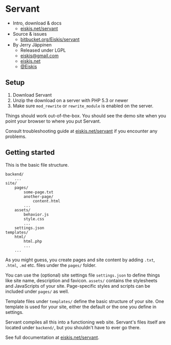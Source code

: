 
# Servant

- Intro, download & docs
	- [eiskis.net/servant](http://www.eiskis.net/servant/)
- Source & issues
	- [bitbucket.org/Eiskis/servant](http://bitbucket.org/Eiskis/servant/)
- By Jerry Jäppinen
	- Released under LGPL
	- [eiskis@gmail.com](mailto:eiskis@gmail.com)
	- [eiskis.net](http://eiskis.net/)
	- [@Eiskis](https://twitter.com/Eiskis)



## Setup

1. Download Servant
2. Unzip the download on a server with PHP 5.3 or newer
3. Make sure `mod_rewrite` or `rewrite_module` is enabled on the server.

Things should work out-of-the-box. You should see the demo site when you point your browser to where you put Servant.

Consult troubleshooting guide at [eiskis.net/servant](http://eiskis.net/servant/site/tutorials-and-guides/installation/) if you encounter any problems.



## Getting started

This is the basic file structure.

	backend/
		...
	site/
		pages/
			some-page.txt
			another-page/
				content.html
			...
		assets/
			behavior.js
			style.css
			...
		settings.json
	templates/
		html/
			html.php
			...
		...

As you might guess, you create pages and site content by adding `.txt`, `.html`, `.md` etc. files under the `pages/` folder.

You can use the (optional) site settings file `settings.json` to define things like site name, description and favicon. `assets/` contains the stylesheets and JavaScripts of your site. Page-specific styles and scripts can be included under `pages/` as well.

Template files under `templates/` define the basic structure of your site. One template is used for your site, either the default or the one you define in settings.

Servant compiles all this into a functioning web site. Servant's files itself are located under `backend/`, but you shouldn't have to ever go there.

See full documentation at [eiskis.net/servant](http://www.eiskis.net/servant/).
